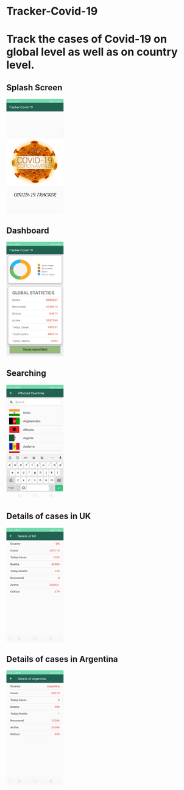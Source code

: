 # Tracker-Covid-19
<h1>Track the cases of Covid-19 on global level as well as on country level.</h1>
<h2>Splash Screen</h2>
<img src="https://github.com/muskanrani/Tracker-Covid-19/blob/master/splash%20screen.jpeg"  width= "150" height= "300">
<h2>Dashboard</h2>
<img src="https://github.com/muskanrani/Tracker-Covid-19/blob/master/dashboard.jpeg"  width= "150" height= "300">
<h2>Searching </h2>
<img src="https://github.com/muskanrani/Tracker-Covid-19/blob/master/searching.jpeg"  width= "150" height= "300">
<h2>Details of cases in UK</h2>
<img src="https://github.com/muskanrani/Tracker-Covid-19/blob/master/covid-19tracker3.jpeg"  width= "150" height= "300">
<h2>Details of cases in Argentina</h2>
<img src="https://github.com/muskanrani/Tracker-Covid-19/blob/master/covid-19tracker2.jpeg"  width= "150" height= "300">
